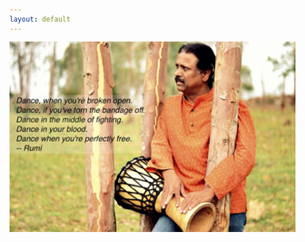 ```yaml
---
layout: default
---
```



<div class="lead">
  <img class="lead-img" src="img/jembeashok1.jpg" title="Ashok Kumar">
</div>